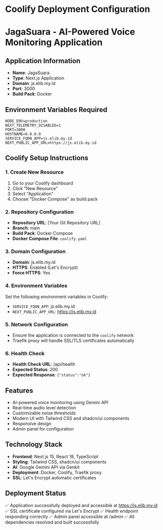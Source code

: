 # Coolify Deployment Configuration
# JagaSuara - AI-Powered Voice Monitoring Application

## Application Information
- **Name**: JagaSuara
- **Type**: Next.js Application
- **Domain**: js.elib.my.id
- **Port**: 3000
- **Build Pack**: Docker

## Environment Variables Required
```
NODE_ENV=production
NEXT_TELEMETRY_DISABLED=1
PORT=3000
HOSTNAME=0.0.0.0
SERVICE_FQDN_APP=js.elib.my.id
NEXT_PUBLIC_APP_URL=https://js.elib.my.id
```

## Coolify Setup Instructions

### 1. Create New Resource
1. Go to your Coolify dashboard
2. Click "New Resource"
3. Select "Application"
4. Choose "Docker Compose" as build pack

### 2. Repository Configuration
- **Repository URL**: [Your Git Repository URL]
- **Branch**: main
- **Build Pack**: Docker Compose
- **Docker Compose File**: `coolify.yaml`

### 3. Domain Configuration
- **Domain**: js.elib.my.id
- **HTTPS**: Enabled (Let's Encrypt)
- **Force HTTPS**: Yes

### 4. Environment Variables
Set the following environment variables in Coolify:
- `SERVICE_FQDN_APP`: js.elib.my.id
- `NEXT_PUBLIC_APP_URL`: https://js.elib.my.id

### 5. Network Configuration
- Ensure the application is connected to the `coolify` network
- Traefik proxy will handle SSL/TLS certificates automatically

### 6. Health Check
- **Health Check URL**: /api/health
- **Expected Status**: 200
- **Expected Response**: `{"status":"ok"}`

## Features
- AI-powered voice monitoring using Gemini API
- Real-time audio level detection
- Customizable noise thresholds
- Modern UI with Tailwind CSS and shadcn/ui components
- Responsive design
- Admin panel for configuration

## Technology Stack
- **Frontend**: Next.js 15, React 18, TypeScript
- **Styling**: Tailwind CSS, shadcn/ui components
- **AI**: Google Gemini API via Genkit
- **Deployment**: Docker, Coolify, Traefik proxy
- **SSL**: Let's Encrypt automatic certificates

## Deployment Status
✅ Application successfully deployed and accessible at https://js.elib.my.id
✅ SSL certificate configured via Let's Encrypt
✅ Health endpoint responding correctly
✅ Admin panel accessible at /admin
✅ All dependencies resolved and built successfully
